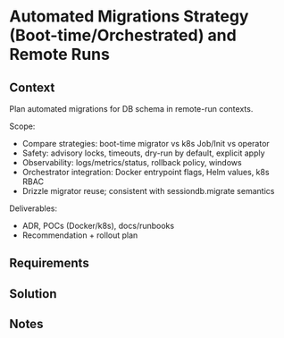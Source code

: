 # Automated Migrations Strategy (Boot-time/Orchestrated) and Remote Runs

## Context

Plan automated migrations for DB schema in remote-run contexts.

Scope:
- Compare strategies: boot-time migrator vs k8s Job/Init vs operator
- Safety: advisory locks, timeouts, dry-run by default, explicit apply
- Observability: logs/metrics/status, rollback policy, windows
- Orchestrator integration: Docker entrypoint flags, Helm values, k8s RBAC
- Drizzle migrator reuse; consistent with sessiondb.migrate semantics

Deliverables:
- ADR, POCs (Docker/k8s), docs/runbooks
- Recommendation + rollout plan


## Requirements

## Solution

## Notes
